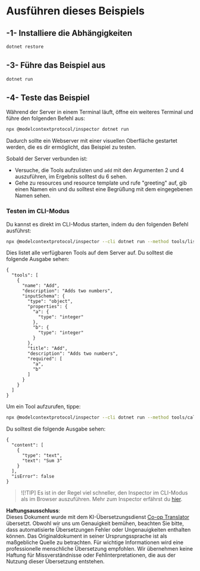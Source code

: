 <!--
CO_OP_TRANSLATOR_METADATA:
{
  "original_hash": "07863f50601f395c3bdfce30f555f11a",
  "translation_date": "2025-07-09T21:56:42+00:00",
  "source_file": "03-GettingStarted/01-first-server/solution/dotnet/README.md",
  "language_code": "de"
}
-->
# Ausführen dieses Beispiels

## -1- Installiere die Abhängigkeiten

```bash
dotnet restore
```

## -3- Führe das Beispiel aus

```bash
dotnet run
```

## -4- Teste das Beispiel

Während der Server in einem Terminal läuft, öffne ein weiteres Terminal und führe den folgenden Befehl aus:

```bash
npx @modelcontextprotocol/inspector dotnet run
```

Dadurch sollte ein Webserver mit einer visuellen Oberfläche gestartet werden, die es dir ermöglicht, das Beispiel zu testen.

Sobald der Server verbunden ist:

- Versuche, die Tools aufzulisten und `add` mit den Argumenten 2 und 4 auszuführen, im Ergebnis solltest du 6 sehen.
- Gehe zu resources und resource template und rufe "greeting" auf, gib einen Namen ein und du solltest eine Begrüßung mit dem eingegebenen Namen sehen.

### Testen im CLI-Modus

Du kannst es direkt im CLI-Modus starten, indem du den folgenden Befehl ausführst:

```bash
npx @modelcontextprotocol/inspector --cli dotnet run --method tools/list
```

Dies listet alle verfügbaren Tools auf dem Server auf. Du solltest die folgende Ausgabe sehen:

```text
{
  "tools": [
    {
      "name": "Add",
      "description": "Adds two numbers",
      "inputSchema": {
        "type": "object",
        "properties": {
          "a": {
            "type": "integer"
          },
          "b": {
            "type": "integer"
          }
        },
        "title": "Add",
        "description": "Adds two numbers",
        "required": [
          "a",
          "b"
        ]
      }
    }
  ]
}
```

Um ein Tool aufzurufen, tippe:

```bash
npx @modelcontextprotocol/inspector --cli dotnet run --method tools/call --tool-name Add --tool-arg a=1 --tool-arg b=2
```

Du solltest die folgende Ausgabe sehen:

```text
{
  "content": [
    {
      "type": "text",
      "text": "Sum 3"
    }
  ],
  "isError": false
}
```

> ![!TIP]
> Es ist in der Regel viel schneller, den Inspector im CLI-Modus als im Browser auszuführen.
> Mehr zum Inspector erfährst du [hier](https://github.com/modelcontextprotocol/inspector).

**Haftungsausschluss**:  
Dieses Dokument wurde mit dem KI-Übersetzungsdienst [Co-op Translator](https://github.com/Azure/co-op-translator) übersetzt. Obwohl wir uns um Genauigkeit bemühen, beachten Sie bitte, dass automatisierte Übersetzungen Fehler oder Ungenauigkeiten enthalten können. Das Originaldokument in seiner Ursprungssprache ist als maßgebliche Quelle zu betrachten. Für wichtige Informationen wird eine professionelle menschliche Übersetzung empfohlen. Wir übernehmen keine Haftung für Missverständnisse oder Fehlinterpretationen, die aus der Nutzung dieser Übersetzung entstehen.